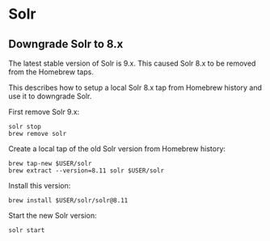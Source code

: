 # Solr

## Downgrade Solr to 8.x

The latest stable version of Solr is 9.x. This caused Solr 8.x to be removed
from the Homebrew taps.

This describes how to setup a local Solr 8.x tap from Homebrew history and use
it to downgrade Solr.

First remove Solr 9.x:

```shell
solr stop
brew remove solr 
```

Create a local tap of the old Solr version from Homebrew history:

```shell
brew tap-new $USER/solr
brew extract --version=8.11 solr $USER/solr 
```

Install this version:

```shell
brew install $USER/solr/solr@8.11
```

Start the new Solr version:

```shell
solr start
```
